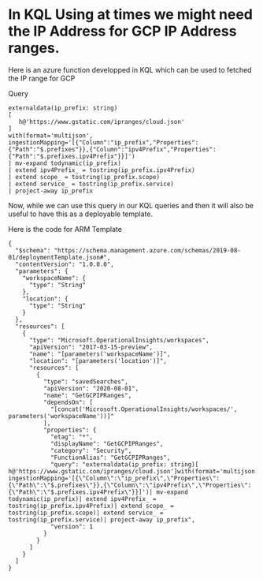 # In KQL Using at times we might need the IP Address for GCP IP Address ranges.

Here is an azure function developped in KQL which can be used to fetched the IP range for GCP

Query

```
externaldata(ip_prefix: string)
[ 
   h@'https://www.gstatic.com/ipranges/cloud.json'
]
with(format='multijson', ingestionMapping='[{"Column":"ip_prefix","Properties":{"Path":"$.prefixes"}},{"Column":"ipv4Prefix","Properties":{"Path":"$.prefixes.ipv4Prefix"}}]')
| mv-expand todynamic(ip_prefix)
| extend ipv4Prefix_ = tostring(ip_prefix.ipv4Prefix)
| extend scope_ = tostring(ip_prefix.scope)
| extend service_ = tostring(ip_prefix.service)
| project-away ip_prefix

```

Now, while we can use this query in our KQL queries and then it will also be useful to have this as a deployable template.

Here is the code for ARM Template

```
{
  "$schema": "https://schema.management.azure.com/schemas/2019-08-01/deploymentTemplate.json#",
  "contentVersion": "1.0.0.0",
  "parameters": {
    "workspaceName": {
      "type": "String"
    },
    "location": {
      "type": "String"
    }
  },
  "resources": [
    {
      "type": "Microsoft.OperationalInsights/workspaces",
      "apiVersion": "2017-03-15-preview",
      "name": "[parameters('workspaceName')]",
      "location": "[parameters('location')]",
      "resources": [
        {
          "type": "savedSearches",
          "apiVersion": "2020-08-01",
          "name": "GetGCPIPRanges",
          "dependsOn": [
            "[concat('Microsoft.OperationalInsights/workspaces/', parameters('workspaceName'))]"
          ],
          "properties": {
            "etag": "*",
            "displayName": "GetGCPIPRanges",
            "category": "Security",
            "FunctionAlias": "GetGCPIPRanges",
            "query": "externaldata(ip_prefix: string)[ h@'https://www.gstatic.com/ipranges/cloud.json']with(format='multijson', ingestionMapping='[{\"Column\":\"ip_prefix\",\"Properties\":{\"Path\":\"$.prefixes\"}},{\"Column\":\"ipv4Prefix\",\"Properties\":{\"Path\":\"$.prefixes.ipv4Prefix\"}}]')| mv-expand todynamic(ip_prefix)| extend ipv4Prefix_ = tostring(ip_prefix.ipv4Prefix)| extend scope_ = tostring(ip_prefix.scope)| extend service_ = tostring(ip_prefix.service)| project-away ip_prefix",
            "version": 1
          }
        }
      ]
    }
  ]
}
```
